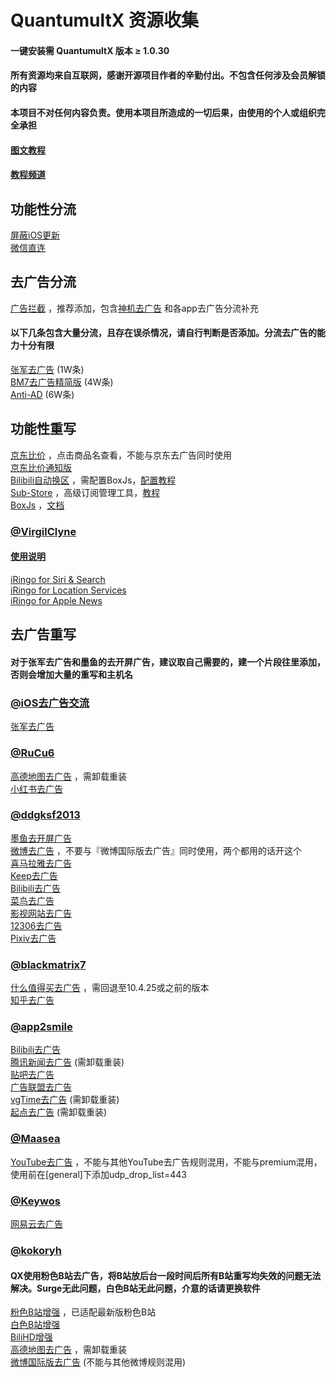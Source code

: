 # QuantumultX 资源收集
#### 一键安装需 QuantumultX 版本 ≥ 1.0.30
#### 所有资源均来自互联网，感谢开源项目作者的辛勤付出。不包含任何涉及会员解锁的内容
#### 本项目不对任何内容负责。使用本项目所造成的一切后果，由使用的个人或组织完全承担
#### [图文教程](https://www.notion.so/kopshawn/Quantumult-X-1d32ddc6e61c4892ad2ec5ea47f00917)
#### [教程频道](https://t.me/xiaoxiaoyunxi)
## 功能性分流
[屏蔽iOS更新](https://quantumult.app/x/open-app/add-resource?remote-resource=%7B%22filter_remote%22%3A%5B%22https%3A%2F%2Fraw.githubusercontent.com%2Fkokoryh%2FScript%2Fmaster%2FSurge%2Frule%2FBlockiOSUpdate.list%2C%20tag%3D%E5%B1%8F%E8%94%BDiOS%E6%9B%B4%E6%96%B0%2C%20force-policy%3Dreject%2C%20update-interval%3D172800%2C%20opt-parser%3Dtrue%2C%20enabled%3Dtrue%22%5D%7D)  
[微信直连](https://quantumult.app/x/open-app/add-resource?remote-resource=%7B%22filter_remote%22%3A%5B%22https%3A%2F%2Fraw.githubusercontent.com%2FNobyDa%2FScript%2Fmaster%2FSurge%2FWeChat.list%23out%3DKEYWORD%2C%20tag%3D%E5%BE%AE%E4%BF%A1%E7%9B%B4%E8%BF%9E%2C%20force-policy%3Ddirect%2C%20update-interval%3D172800%2C%20opt-parser%3Dtrue%2C%20enabled%3Dtrue%22%5D%7D)  
## 去广告分流
[广告拦截](https://quantumult.app/x/open-app/add-resource?remote-resource=%7B%22filter_remote%22%3A%5B%22https%3A%2F%2Fraw.githubusercontent.com%2Fkokoryh%2FScript%2Fmaster%2FSurge%2Frule%2FAdvertising.list%2C%20tag%3D%E5%B9%BF%E5%91%8A%E6%8B%A6%E6%88%AA%2C%20force-policy%3Dreject%2C%20update-interval%3D172800%2C%20opt-parser%3Dtrue%2C%20enabled%3Dtrue%22%5D%7D) ，推荐添加，包含[神机去广告](https://github.com/DivineEngine/Profiles/tree/master) 和各app去广告分流补充  
#### 以下几条包含大量分流，且存在误杀情况，请自行判断是否添加。分流去广告的能力十分有限
[张军去广告](https://quantumult.app/x/open-app/add-resource?remote-resource=%7B%22filter_remote%22%3A%5B%22https%3A%2F%2Fraw.githubusercontent.com%2Ffmz200%2Fwool_scripts%2Fmain%2FQuantumultX%2Ffilter%2Ffenliu.list%2C%20tag%3D%E5%BC%A0%E5%86%9B%E5%8E%BB%E5%B9%BF%E5%91%8A%2C%20force-policy%3Dreject%2C%20update-interval%3D172800%2C%20opt-parser%3Dfalse%2C%20enabled%3Dtrue%22%5D%7D) (1W条)  
[BM7去广告精简版](https://quantumult.app/x/open-app/add-resource?remote-resource=%7B%22filter_remote%22%3A%5B%22https%3A%2F%2Fraw.githubusercontent.com%2Fblackmatrix7%2Fios_rule_script%2Fmaster%2Frule%2FQuantumultX%2FAdvertisingLite%2FAdvertisingLite.list%2C%20tag%3DBM7%E5%8E%BB%E5%B9%BF%E5%91%8A%E7%B2%BE%E7%AE%80%E7%89%88%2C%20force-policy%3Dreject%2C%20update-interval%3D172800%2C%20opt-parser%3Dfalse%2C%20enabled%3Dtrue%22%5D%7D) (4W条)  
[Anti-AD](https://quantumult.app/x/open-app/add-resource?remote-resource=%7B%22filter_remote%22%3A%5B%22https%3A%2F%2Fanti-ad.net%2Fsurge2.txt%2C%20tag%3DAnti-AD%2C%20force-policy%3Dreject%2C%20update-interval%3D172800%2C%20opt-parser%3Dtrue%2C%20enabled%3Dtrue%22%5D%7D) (6W条)  
## 功能性重写
[京东比价](https://quantumult.app/x/open-app/add-resource?remote-resource=%7B%22rewrite_remote%22%3A%5B%22https%3A%2F%2Fraw.githubusercontent.com%2Fkokoryh%2FScript%2Fmaster%2FSurge%2Fmodule%2Fjd_price.sgmodule%2C%20tag%3D%E4%BA%AC%E4%B8%9C%E6%AF%94%E4%BB%B7%2C%20update-interval%3D172800%2C%20opt-parser%3Dtrue%2C%20enabled%3Dtrue%22%5D%7D) ，点击商品名查看，不能与京东去广告同时使用  
[京东比价通知版](https://quantumult.app/x/open-app/add-resource?remote-resource=%7B%22rewrite_remote%22%3A%5B%22https%3A%2F%2Fraw.githubusercontent.com%2Fkokoryh%2FScript%2Fmaster%2FSurge%2Fmodule%2Fjd_price2.sgmodule%2C%20tag%3D%E4%BA%AC%E4%B8%9C%E6%AF%94%E4%BB%B7%E9%80%9A%E7%9F%A5%E7%89%88%2C%20update-interval%3D172800%2C%20opt-parser%3Dtrue%2C%20enabled%3Dtrue%22%5D%7D)  
[Bilibili自动换区](https://quantumult.app/x/open-app/add-resource?remote-resource=%7B%22rewrite_remote%22%3A%5B%22https%3A%2F%2Fraw.githubusercontent.com%2Fddgksf2013%2FRewrite%2Fmaster%2FFunction%2FBilibiliAutoRegion.conf%2C%20tag%3DBilibili%E8%87%AA%E5%8A%A8%E6%8D%A2%E5%8C%BA%2C%20update-interval%3D172800%2C%20opt-parser%3Dfalse%2C%20enabled%3Dtrue%22%5D%7D) ，需配置BoxJs，[配置教程](https://guttural-waterfall-aab.notion.site/Bilibili-88de871443a34985be4764629061b374)  
[Sub-Store](https://quantumult.app/x/open-app/add-resource?remote-resource=%7B%22rewrite_remote%22%3A%5B%22https%3A%2F%2Fraw.githubusercontent.com%2FPeng-YM%2FSub-Store%2Fmaster%2Fconfig%2FQX.snippet%2C%20tag%3DSubStore%2C%20update-interval%3D172800%2C%20opt-parser%3Dfalse%2C%20enabled%3Dtrue%22%5D%7D) ，高级订阅管理工具，[教程](https://www.notion.so/Sub-Store-6259586994d34c11a4ced5c406264b46)  
[BoxJs](https://quantumult.app/x/open-app/add-resource?remote-resource=%7B%22rewrite_remote%22%3A%5B%22https%3A%2F%2Fraw.githubusercontent.com%2Fchavyleung%2Fscripts%2Fmaster%2Fbox%2Frewrite%2Fboxjs.rewrite.quanx.conf%2C%20tag%3DBoxJs%2C%20update-interval%3D172800%2C%20opt-parser%3Dfalse%2C%20enabled%3Dtrue%22%5D%7D) ，[文档](https://docs.boxjs.app/)  
### [@VirgilClyne](https://github.com/VirgilClyne/iRingo)
#### [使用说明](https://github.com/VirgilClyne/iRingo/blob/main/README.md)
[iRingo for Siri & Search](https://quantumult.app/x/open-app/add-resource?remote-resource=%7B%22rewrite_remote%22%3A%5B%22https%3A%2F%2Fraw.githubusercontent.com%2FVirgilClyne%2FiRingo%2Fmain%2Fqxrewrite%2FSiri.qxrewrite%2C%20tag%3DiRingo%20for%20Siri%20%26%20Search%2C%20update-interval%3D172800%2C%20opt-parser%3Dfalse%2C%20enabled%3Dtrue%22%5D%7D)  
[iRingo for Location Services](https://quantumult.app/x/open-app/add-resource?remote-resource=%7B%22rewrite_remote%22%3A%5B%22https%3A%2F%2Fraw.githubusercontent.com%2FVirgilClyne%2FiRingo%2Fmain%2Fqxrewrite%2FLocation.qxrewrite%2C%20tag%3DiRingo%20for%20Location%20Services%2C%20update-interval%3D172800%2C%20opt-parser%3Dfalse%2C%20enabled%3Dtrue%22%5D%7D)  
[iRingo for Apple News](https://quantumult.app/x/open-app/add-resource?remote-resource=%7B%22rewrite_remote%22%3A%5B%22https%3A%2F%2Fraw.githubusercontent.com%2FVirgilClyne%2FiRingo%2Fmain%2Fqxrewrite%2FNews.qxrewrite%2C%20tag%3DiRingo%20for%20Apple%20News%2C%20update-interval%3D172800%2C%20opt-parser%3Dfalse%2C%20enabled%3Dtrue%22%5D%7D)  
## 去广告重写
#### 对于张军去广告和墨鱼的去开屏广告，建议取自己需要的，建一个片段往里添加，否则会增加大量的重写和主机名
### [@iOS去广告交流](https://t.me/quguanggao)
[张军去广告](https://quantumult.app/x/open-app/add-resource?remote-resource=%7B%22rewrite_remote%22%3A%5B%22https%3A%2F%2Fraw.githubusercontent.com%2Ffmz200%2Fwool_scripts%2Fmain%2FQuantumultX%2Frewrite%2Fchongxie.txt%2C%20tag%3D%E5%BC%A0%E5%86%9B%E5%8E%BB%E5%B9%BF%E5%91%8A%2C%20update-interval%3D172800%2C%20opt-parser%3Dfalse%2C%20enabled%3Dtrue%22%5D%7D)  
### [@RuCu6](https://github.com/RuCu6/QuanX)
[高德地图去广告](https://quantumult.app/x/open-app/add-resource?remote-resource=%7B%22rewrite_remote%22%3A%5B%22https%3A%2F%2Fraw.githubusercontent.com%2FRuCu6%2FQuanX%2Fmain%2FRewrites%2FCube%2Famap.snippet%2C%20tag%3D%E9%AB%98%E5%BE%B7%E5%9C%B0%E5%9B%BE%E5%8E%BB%E5%B9%BF%E5%91%8A%2C%20update-interval%3D172800%2C%20opt-parser%3Dfalse%2C%20enabled%3Dtrue%22%5D%7D) ，需卸载重装  
[小红书去广告](https://quantumult.app/x/open-app/add-resource?remote-resource=%7B%22rewrite_remote%22%3A%5B%22https%3A%2F%2Fraw.githubusercontent.com%2FRuCu6%2FQuanX%2Fmain%2FRewrites%2FCube%2Fxiaohongshu.snippet%2C%20tag%3D%E5%B0%8F%E7%BA%A2%E4%B9%A6%E5%8E%BB%E5%B9%BF%E5%91%8A%2C%20update-interval%3D172800%2C%20opt-parser%3Dfalse%2C%20enabled%3Dtrue%22%5D%7D)  
### [@ddgksf2013](https://github.com/ddgksf2013/Rewrite)
[墨鱼去开屏广告](https://quantumult.app/x/open-app/add-resource?remote-resource=%7B%22rewrite_remote%22%3A%5B%22https%3A%2F%2Fraw.githubusercontent.com%2Fddgksf2013%2FRewrite%2Fmaster%2FAdBlock%2FStartUp.conf%2C%20tag%3D%E5%8E%BB%E5%BC%80%E5%B1%8F%E5%B9%BF%E5%91%8A%2C%20update-interval%3D172800%2C%20opt-parser%3Dfalse%2C%20enabled%3Dtrue%22%5D%7D)  
[微博去广告](https://quantumult.app/x/open-app/add-resource?remote-resource=%7B%22rewrite_remote%22%3A%5B%22https%3A%2F%2Fraw.githubusercontent.com%2Fddgksf2013%2FRewrite%2Fmaster%2FAdBlock%2FWeibo.conf%2C%20tag%3D%E5%BE%AE%E5%8D%9A%E5%8E%BB%E5%B9%BF%E5%91%8A%2C%20update-interval%3D172800%2C%20opt-parser%3Dfalse%2C%20enabled%3Dtrue%22%5D%7D) ，不要与『微博国际版去广告』同时使用，两个都用的话开这个  
[喜马拉雅去广告](https://quantumult.app/x/open-app/add-resource?remote-resource=%7B%22rewrite_remote%22%3A%5B%22https%3A%2F%2Fraw.githubusercontent.com%2Fddgksf2013%2FRewrite%2Fmaster%2FAdBlock%2FXimalaya.conf%2C%20tag%3D%E5%96%9C%E9%A9%AC%E6%8B%89%E9%9B%85%E5%8E%BB%E5%B9%BF%E5%91%8A%2C%20update-interval%3D172800%2C%20opt-parser%3Dfalse%2C%20enabled%3Dtrue%22%5D%7D)  
[Keep去广告](https://quantumult.app/x/open-app/add-resource?remote-resource=%7B%22rewrite_remote%22%3A%5B%22https%3A%2F%2Fraw.githubusercontent.com%2Fddgksf2013%2FRewrite%2Fmaster%2FAdBlock%2FKeepStyle.conf%2C%20tag%3DKeep%E5%8E%BB%E5%B9%BF%E5%91%8A%2C%20update-interval%3D172800%2C%20opt-parser%3Dfalse%2C%20enabled%3Dtrue%22%5D%7D)  
[Bilibili去广告](https://quantumult.app/x/open-app/add-resource?remote-resource=%7B%22rewrite_remote%22%3A%5B%22https%3A%2F%2Fraw.githubusercontent.com%2Fddgksf2013%2FRewrite%2Fmaster%2FAdBlock%2FBilibili.conf%2C%20tag%3DBilibili%E5%8E%BB%E5%B9%BF%E5%91%8A%2C%20update-interval%3D172800%2C%20opt-parser%3Dfalse%2C%20enabled%3Dtrue%22%5D%7D)  
[菜鸟去广告](https://quantumult.app/x/open-app/add-resource?remote-resource=%7B%22rewrite_remote%22%3A%5B%22https%3A%2F%2Fraw.githubusercontent.com%2Fddgksf2013%2FRewrite%2Fmaster%2FAdBlock%2FCainiao.conf%2C%20tag%3D%E8%8F%9C%E9%B8%9F%E5%8E%BB%E5%B9%BF%E5%91%8A%2C%20update-interval%3D172800%2C%20opt-parser%3Dfalse%2C%20enabled%3Dtrue%22%5D%7D)  
[影视网站去广告](https://quantumult.app/x/open-app/add-resource?remote-resource=%7B%22rewrite_remote%22%3A%5B%22https%3A%2F%2Fraw.githubusercontent.com%2Fddgksf2013%2FRewrite%2Fmaster%2FHtml%2FWebAdBlock.conf%2C%20tag%3D%E5%BD%B1%E8%A7%86%E7%BD%91%E7%AB%99%E5%8E%BB%E5%B9%BF%E5%91%8A%2C%20update-interval%3D172800%2C%20opt-parser%3Dfalse%2C%20enabled%3Dtrue%22%5D%7D)  
[12306去广告](https://quantumult.app/x/open-app/add-resource?remote-resource=%7B%22rewrite_remote%22%3A%5B%22https%3A%2F%2Fraw.githubusercontent.com%2Fddgksf2013%2FScripts%2Fmaster%2F12306.js%2C%20tag%3D12306%E5%8E%BB%E5%B9%BF%E5%91%8A%2C%20update-interval%3D172800%2C%20opt-parser%3Dtrue%2C%20enabled%3Dtrue%22%5D%7D)  
[Pixiv去广告](https://quantumult.app/x/open-app/add-resource?remote-resource=%7B%22rewrite_remote%22%3A%5B%22https%3A%2F%2Fraw.githubusercontent.com%2Fddgksf2013%2FScripts%2Fmaster%2FpixivAds.js%2C%20tag%3DPixiv%E5%8E%BB%E5%B9%BF%E5%91%8A%2C%20update-interval%3D172800%2C%20opt-parser%3Dtrue%2C%20enabled%3Dtrue%22%5D%7D)  
### [@blackmatrix7](https://github.com/blackmatrix7/ios_rule_script)
[什么值得买去广告](https://quantumult.app/x/open-app/add-resource?remote-resource=%7B%22rewrite_remote%22%3A%5B%22https%3A%2F%2Fraw.githubusercontent.com%2Fblackmatrix7%2Fios_rule_script%2Fmaster%2Fscript%2Fsmzdm%2Fsmzdm_remove_ads.qxrewrite%2C%20tag%3D%E4%BB%80%E4%B9%88%E5%80%BC%E5%BE%97%E4%B9%B0%E5%8E%BB%E5%B9%BF%E5%91%8A%2C%20update-interval%3D172800%2C%20opt-parser%3Dfalse%2C%20enabled%3Dtrue%22%5D%7D) ，需回退至10.4.25或之前的版本  
[知乎去广告](https://quantumult.app/x/open-app/add-resource?remote-resource=%7B%22rewrite_remote%22%3A%5B%22https%3A%2F%2Fraw.githubusercontent.com%2Fblackmatrix7%2Fios_rule_script%2Fmaster%2Fscript%2Fzheye%2Fzheye.snippet%2C%20tag%3D%E7%9F%A5%E4%B9%8E%E5%8E%BB%E5%B9%BF%E5%91%8A%2C%20update-interval%3D172800%2C%20opt-parser%3Dfalse%2C%20enabled%3Dtrue%22%5D%7D)  
### [@app2smile](https://github.com/app2smile/rules)
[Bilibili去广告](https://quantumult.app/x/open-app/add-resource?remote-resource=%7B%22rewrite_remote%22%3A%5B%22https%3A%2F%2Fraw.githubusercontent.com%2Fapp2smile%2Frules%2Fmaster%2Fmodule%2Fbilibili-qx.conf%2C%20tag%3DBilibili%E5%8E%BB%E5%B9%BF%E5%91%8A%2C%20update-interval%3D172800%2C%20opt-parser%3Dfalse%2C%20enabled%3Dtrue%22%5D%7D)  
[腾讯新闻去广告](https://quantumult.app/x/open-app/add-resource?remote-resource=%7B%22rewrite_remote%22%3A%5B%22https%3A%2F%2Fraw.githubusercontent.com%2Fapp2smile%2Frules%2Fmaster%2Fmodule%2Fqqnews.conf%2C%20tag%3D%E8%85%BE%E8%AE%AF%E6%96%B0%E9%97%BB%E5%8E%BB%E5%B9%BF%E5%91%8A%2C%20update-interval%3D172800%2C%20opt-parser%3Dfalse%2C%20enabled%3Dtrue%22%5D%7D) (需卸载重装)  
[贴吧去广告](https://quantumult.app/x/open-app/add-resource?remote-resource=%7B%22rewrite_remote%22%3A%5B%22https%3A%2F%2Fraw.githubusercontent.com%2Fapp2smile%2Frules%2Fmaster%2Fmodule%2Ftieba-qx.conf%2C%20tag%3D%E8%B4%B4%E5%90%A7%E5%8E%BB%E5%B9%BF%E5%91%8A%2C%20update-interval%3D172800%2C%20opt-parser%3Dfalse%2C%20enabled%3Dtrue%22%5D%7D)  
[广告联盟去广告](https://quantumult.app/x/open-app/add-resource?remote-resource=%7B%22rewrite_remote%22%3A%5B%22https%3A%2F%2Fraw.githubusercontent.com%2Fapp2smile%2Frules%2Fmaster%2Fmodule%2Fadsense.conf%2C%20tag%3D%E5%B9%BF%E5%91%8A%E8%81%94%E7%9B%9F%E5%8E%BB%E5%B9%BF%E5%91%8A%2C%20update-interval%3D172800%2C%20opt-parser%3Dfalse%2C%20enabled%3Dtrue%22%5D%7D)  
[vgTime去广告](https://quantumult.app/x/open-app/add-resource?remote-resource=%7B%22rewrite_remote%22%3A%5B%22https%3A%2F%2Fraw.githubusercontent.com%2Fapp2smile%2Frules%2Fmaster%2Fmodule%2Fvgtime.conf%2C%20tag%3DvgTime%E5%8E%BB%E5%B9%BF%E5%91%8A%2C%20update-interval%3D172800%2C%20opt-parser%3Dfalse%2C%20enabled%3Dtrue%22%5D%7D) (需卸载重装)  
[起点去广告](https://quantumult.app/x/open-app/add-resource?remote-resource=%7B%22rewrite_remote%22%3A%5B%22https%3A%2F%2Fraw.githubusercontent.com%2Fapp2smile%2Frules%2Fmaster%2Fmodule%2Fqidian.conf%2C%20tag%3D%E8%B5%B7%E7%82%B9%E5%8E%BB%E5%B9%BF%E5%91%8A%2C%20update-interval%3D172800%2C%20opt-parser%3Dfalse%2C%20enabled%3Dtrue%22%5D%7D) (需卸载重装)  
### [@Maasea](https://github.com/Maasea/sgmodule)
[YouTube去广告](https://quantumult.app/x/open-app/add-resource?remote-resource=%7B%22rewrite_remote%22%3A%5B%22https%3A%2F%2Fraw.githubusercontent.com%2FMaasea%2Fsgmodule%2Fmaster%2FYoutubeAds.sgmodule%2C%20tag%3DYouTube%E5%8E%BB%E5%B9%BF%E5%91%8A%2C%20update-interval%3D172800%2C%20opt-parser%3Dtrue%2C%20enabled%3Dtrue%22%5D%7D) ，不能与其他YouTube去广告规则混用，不能与premium混用，使用前在[general]下添加udp_drop_list=443  
### [@Keywos](https://github.com/Keywos/rule)
[网易云去广告](https://quantumult.app/x/open-app/add-resource?remote-resource=%7B%22rewrite_remote%22%3A%5B%22https%3A%2F%2Fraw.githubusercontent.com%2FKeywos%2Frule%2Fmain%2Fmodule%2Fwyy.sgmodule%23ntf%3D0%26inhn%3Dmusic%2C%20tag%3D%E7%BD%91%E6%98%93%E4%BA%91%E5%8E%BB%E5%B9%BF%E5%91%8A%2C%20update-interval%3D172800%2C%20opt-parser%3Dtrue%2C%20enabled%3Dtrue%22%5D%7D)  
### [@kokoryh](https://github.com/kokoryh/Script)
#### QX使用粉色B站去广告，将B站放后台一段时间后所有B站重写均失效的问题无法解决。Surge无此问题，白色B站无此问题，介意的话请更换软件
[粉色B站增强](https://quantumult.app/x/open-app/add-resource?remote-resource=%7B%22rewrite_remote%22%3A%5B%22https%3A%2F%2Fraw.githubusercontent.com%2Fkokoryh%2FScript%2Fmaster%2FSurge%2Fmodule%2Fbilibili.sgmodule%23ntf%3D0%26out%3Dregion%2Bskin%2C%20tag%3D%E7%B2%89%E8%89%B2B%E7%AB%99%E5%A2%9E%E5%BC%BA%2C%20update-interval%3D172800%2C%20opt-parser%3Dtrue%2C%20enabled%3Dtrue%22%5D%7D) ，已适配最新版粉色B站  
[白色B站增强](https://quantumult.app/x/open-app/add-resource?remote-resource=%7B%22rewrite_remote%22%3A%5B%22https%3A%2F%2Fraw.githubusercontent.com%2Fkokoryh%2FScript%2Fmaster%2FSurge%2Fmodule%2Fbilibili_white.sgmodule%23ntf%3D0%26out%3Dregion%2Bskin%2C%20tag%3D%E7%99%BD%E8%89%B2B%E7%AB%99%E5%A2%9E%E5%BC%BA%2C%20update-interval%3D172800%2C%20opt-parser%3Dtrue%2C%20enabled%3Dtrue%22%5D%7D)  
[BiliHD增强](https://quantumult.app/x/open-app/add-resource?remote-resource=%7B%22rewrite_remote%22%3A%5B%22https%3A%2F%2Fraw.githubusercontent.com%2Fkokoryh%2FScript%2Fmaster%2FSurge%2Fmodule%2Fbilibili_hd.sgmodule%23ntf%3D0%26out%3Dregion%2C%20tag%3DBiliHD%E5%A2%9E%E5%BC%BA%2C%20update-interval%3D172800%2C%20opt-parser%3Dtrue%2C%20enabled%3Dtrue%22%5D%7D)  
[高德地图去广告](https://quantumult.app/x/open-app/add-resource?remote-resource=%7B%22rewrite_remote%22%3A%5B%22https%3A%2F%2Fraw.githubusercontent.com%2Fkokoryh%2FScript%2Fmaster%2FSurge%2Fmodule%2Famap.sgmodule%2C%20tag%3D%E9%AB%98%E5%BE%B7%E5%9C%B0%E5%9B%BE%E5%8E%BB%E5%B9%BF%E5%91%8A%2C%20update-interval%3D172800%2C%20opt-parser%3Dtrue%2C%20enabled%3Dtrue%22%5D%7D) ，需卸载重装  
[微博国际版去广告](https://quantumult.app/x/open-app/add-resource?remote-resource=%7B%22rewrite_remote%22%3A%5B%22https%3A%2F%2Fraw.githubusercontent.com%2Fkokoryh%2FScript%2Fmaster%2FSurge%2Fmodule%2Fweibo_intl.sgmodule%2C%20tag%3D%E5%BE%AE%E5%8D%9A%E5%9B%BD%E9%99%85%E7%89%88%E5%8E%BB%E5%B9%BF%E5%91%8A%2C%20update-interval%3D172800%2C%20opt-parser%3Dtrue%2C%20enabled%3Dtrue%22%5D%7D) (不能与其他微博规则混用)  
